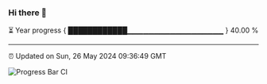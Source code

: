 ### Hi there 👋

⏳ Year progress { ████████████▁▁▁▁▁▁▁▁▁▁▁▁▁▁▁▁▁▁ } 40.00 %

---

⏰ Updated on Sun, 26 May 2024 09:36:49 GMT

![Progress Bar CI](https://github.com/IshwaranRudhara/GIT-ACTION/workflows/Progress%20Bar%20CI/badge.svg)
